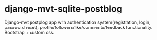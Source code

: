 # django-mvt-sqlite-postblog
 Django-mvt postplog app with authentication system(registration, login, password reset),
 profile/followers/like/comments/feedback functionality.
 Bootstrap + custom css.